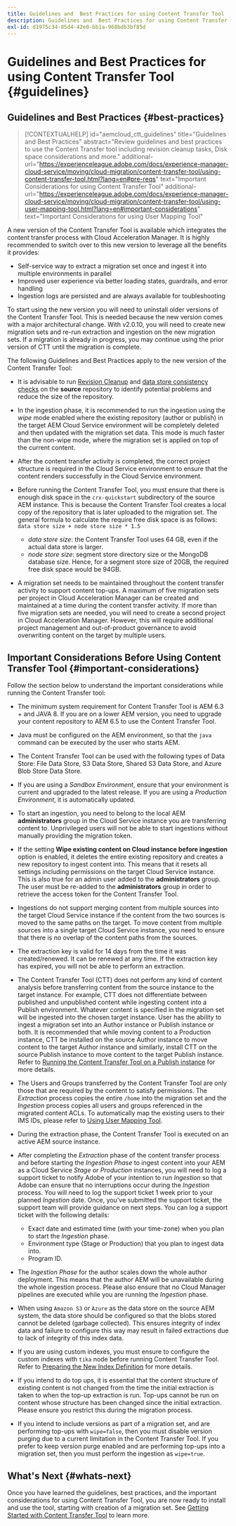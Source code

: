 ```yaml
---
title: Guidelines and  Best Practices for using Content Transfer Tool
description: Guidelines and  Best Practices for using Content Transfer Tool
exl-id: d1975c34-85d4-42e0-bb1a-968bdb3bf85d
---
```

# Guidelines and  Best Practices for using Content Transfer Tool {#guidelines}

## Guidelines and Best Practices {#best-practices}

>[!CONTEXTUALHELP]
>id="aemcloud_ctt_guidelines"
>title="Guidelines and Best Practices"
>abstract="Review guidelines and best practices to use the Content Transfer tool including revision cleanup tasks, Disk space considerations and more."
>additional-url="https://experienceleague.adobe.com/docs/experience-manager-cloud-service/moving/cloud-migration/content-transfer-tool/using-content-transfer-tool.html?lang=en#pre-reqs" text="Important Considerations for using Content Transfer Tool"
>additional-url="https://experienceleague.adobe.com/docs/experience-manager-cloud-service/moving/cloud-migration/content-transfer-tool/using-user-mapping-tool.html?lang=en#important-considerations" text="Important Considerations for using User Mapping Tool"

A new version of the Content Transfer Tool is available which integrates the content transfer process with Cloud Acceleration Manager. It is highly recommended to switch over to this new version to leverage all the benefits it provides:

* Self-service way to extract a migration set once and ingest it into multiple environments in parallel
* Improved user experience via better loading states, guardrails, and error handling 
* Ingestion logs are persisted and are always available for toubleshooting

To start using the new version you will need to uninstall older versions of the Content Transfer Tool. This is needed because the new version comes with a major architectural change. With v2.0.10, you will need to create new migration sets and re-run extraction and ingestion on the new migration sets. If a migration is already in progress, you may continue using the prior version of CTT until the migration is complete.

The following Guidelines and Best Practices apply to the new version of the Content Transfer Tool:

* It is advisable to run [Revision Cleanup](https://experienceleague.adobe.com/docs/experience-manager-65/deploying/deploying/revision-cleanup.html) and [data store consistency checks](https://helpx.adobe.com/experience-manager/kb/How-to-run-a-datastore-consistency-check-via-oak-run-AEM.html) on the **source** repository to identify potential problems and reduce the size of the repository.

* In the ingestion phase, it is recommended to run the ingestion using the *wipe* mode enabled where the existing repository (author or publish) in the target AEM Cloud Service environment will be completely deleted and then updated with the migration set data. This mode is much faster than the non-wipe mode,  where the migration set is applied on top of the current content.

* After the content transfer activity is completed, the correct project structure is required in the Cloud Service environment to ensure that the content renders successfully in the Cloud Service environment.

* Before running the Content Transfer Tool, you must ensure that there is enough disk space in the `crx-quickstart` subdirectory of the source AEM instance. This is because the Content Transfer Tool creates a local copy of the repository that is later uploaded to the migration set. 
   The general formula to calculate the require free disk space is as follows:
   `data store size + node store size * 1.5`

     * *data store size*: the Content Transfer Tool uses 64 GB, even if the actual data store is larger.
     * *node store size*: segment store directory size or the MongoDB database size.
  Hence, for a segment store size of 20GB, the required free disk space would be 94GB.
  
* A migration set needs to be maintained throughout the content transfer activity to support content top-ups. A maximum of five  migration sets per project in Cloud Acceleration Manager can be created and maintained at a time during the content transfer activity. If more than five migration sets are needed, you will need to create a second project in Cloud Acceleration Manager. However, this will require additional project management and out-of-product governance to avoid overwriting content on the target by multiple users.

## Important Considerations Before Using Content Transfer Tool {#important-considerations}

Follow the section below to understand the important considerations while running the Content Transfer tool:

* The minimum system requirement for Content Transfer Tool is AEM 6.3 + and JAVA 8. If you are on a lower AEM version, you need to upgrade your content repository to AEM 6.5 to use the Content Transfer Tool.

* Java must be configured on the AEM environment, so that the `java` command can be executed by the user who starts AEM.

* The Content Transfer Tool can be used with the following types of Data Store: File Data Store, S3 Data Store, Shared S3 Data Store, and Azure Blob Store Data Store.

* If you are using a *Sandbox Environment*, ensure that your environment is current and upgraded to the latest release. If you are using a *Production Environment*, it is automatically updated.

* To start an ingestion, you need to belong to the local AEM **administrators** group in the Cloud Service instance you are transferring content to. Unprivileged users will not be able to start ingestions without manually providing the migration token.

* If the setting **Wipe existing content on Cloud instance before ingestion** option is enabled, it deletes the entire existing repository and creates a new repository to ingest content into. This means that it resets all settings including permissions on the target Cloud Service instance. This is also true for an admin user added to the **administrators** group. The user must be re-added to the **administrators** group in order to retrieve the access token for the Content Transfer Tool.

* Ingestions do not support merging content from multiple sources into the target Cloud Service instance if the content from the two sources is moved to the same paths on the target. To move content from multiple sources into a single target Cloud Service instance, you need to ensure that there is no overlap of the content paths from the sources.

* The extraction key is valid for 14 days from the time it was created/renewed. It can be renewed at any time. If the extraction key has expired, you will not be able to perform an extraction.

* The Content Transfer Tool (CTT) does not perform any kind of content analysis before transferring content from the source instance to the target instance. For example, CTT does not differentiate between published and unpublished content while ingesting content into a Publish environment. Whatever content is specified in the migration set will be ingested into the chosen target instance. User has the ability to ingest a migration set into an Author instance or Publish instance or both. It is recommended that while moving content to a Production instance, CTT be installed on the source Author instance to move content to the target Author instance and similarly, install CTT on the source Publish instance to move content to the target Publish instance. Refer to [Running the Content Transfer Tool on a Publish instance](https://experienceleague.adobe.com/docs/experience-manager-cloud-service/moving/cloud-migration/content-transfer-tool/using-content-transfer-tool.html?lang=en#running-ctt-on-publish) for more details.

* The Users and Groups transferred by the Content Transfer Tool are only those that are required by the content to satisfy permissions. The *Extraction* process copies the entire `/home` into the migration set and the *Ingestion* process copies all users and groups referenced in the migrated content ACLs. To automatically map the existing users to their IMS IDs, please refer to [Using User Mapping Tool](https://experienceleague.adobe.com/docs/experience-manager-cloud-service/moving/cloud-migration/content-transfer-tool/using-user-mapping-tool.html?lang=en#cloud-migration).

* During the extraction phase, the Content Transfer Tool is executed on an active AEM source instance.

* After completing the *Extraction* phase of the content transfer process and before starting the *Ingestion Phase* to ingest content into your AEM as a Cloud Service *Stage* or *Production* instances, you will need to log a support ticket to notify Adobe of your intention to run *Ingestion* so that Adobe can ensure that no interruptions occur during the *Ingestion* process. You will need to log the support ticket 1 week prior to your planned *Ingestion* date. Once, you've submitted the support ticket, the support team will provide guidance on next steps. You can log a support ticket with the following details:

   * Exact date and estimated time (with your time-zone) when you plan to start the *Ingestion* phase. 
   * Environment type (Stage or Production) that you plan to ingest data into.
   * Program ID.

* The *Ingestion Phase* for the author scales down the whole author deployment. This means that the author AEM will be unavailable during the whole ingestion process. Please also ensure that no Cloud Manager pipelines are executed while you are running the *Ingestion* phase. 

* When using `Amazon S3` or `Azure` as the data store on the source AEM system, the data store should be configured so that the blobs stored cannot be deleted (garbage collected). This ensures integrity of index data and failure to configure this way may result in failed extractions due to lack of integrity of this index data.

* If you are using custom indexes, you must ensure to configure  the custom indexes with `tika` node before running Content Transfer Tool. Refer to [Preparing the New Index Definition](https://experienceleague.adobe.com/docs/experience-manager-cloud-service/operations/indexing.html?lang=en#preparing-the-new-index-definition) for more details.

* If you intend to do top ups, it is essential that the content structure of existing content is not changed from the time the initial extraction is taken to when the top-up extraction is run. Top-ups cannot be run on content whose structure has been changed since the initial extraction. Please ensure you restrict this during the migration process.

* If you intend to include versions as part of a migration set, and are performing top-ups with `wipe=false`, then you must disable version purging due to a current limitation in the Content Transfer Tool. If you prefer to keep version purge enabled and are performing top-ups into a migration set, then you must perform the ingestion as `wipe=true`.

## What's Next {#whats-next}

Once you have learned the guidelines, best practices, and the important considerations for using Content Transfer Tool, you are now ready to install and use the tool, starting with creation of a migration set. See [Getting Started with Content Transfer Tool](https://experienceleague.adobe.com/docs/experience-manager-cloud-service/moving/cloud-migration/content-transfer-tool/getting-started-content-transfer-tool.html?lang=en) to learn more.

